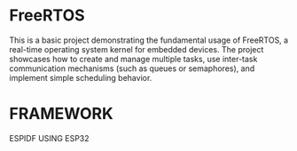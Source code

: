 # FreeRTOS
This is a basic project demonstrating the fundamental usage of FreeRTOS, a real-time operating system kernel for embedded devices. The project showcases how to create and manage multiple tasks, use inter-task communication mechanisms (such as queues or semaphores), and implement simple scheduling behavior.
# FRAMEWORK
ESPIDF
USING ESP32
